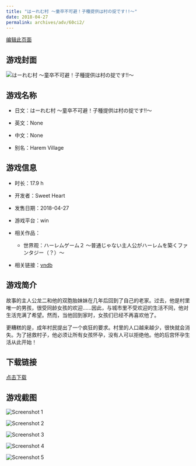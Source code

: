 ```yaml
---
title: "はーれむ村 ～童卒不可避！子種提供は村の掟です!!～"
date: 2018-04-27
permalink: archives/adv/60ci2/
---
```

[编辑此页面](https://github.com/ACG-3/ADV3-source/blob/main/source/_posts/%E3%81%AF%E3%83%BC%E3%82%8C%E3%82%80%E6%9D%91%20%EF%BD%9E%E7%AB%A5%E5%8D%92%E4%B8%8D%E5%8F%AF%E9%81%BF%EF%BC%81%E5%AD%90%E7%A8%AE%E6%8F%90%E4%BE%9B%E3%81%AF%E6%9D%91%E3%81%AE%E6%8E%9F%E3%81%A7%E3%81%99%21%21%EF%BD%9E.md)

## 游戏封面

![はーれむ村 ～童卒不可避！子種提供は村の掟です!!～](https://pan.timero.xyz/d/onedrive/img_lib_001/%E3%81%AF%E3%83%BC%E3%82%8C%E3%82%80%E6%9D%91%20%EF%BD%9E%E7%AB%A5%E5%8D%92%E4%B8%8D%E5%8F%AF%E9%81%BF%EF%BC%81%E5%AD%90%E7%A8%AE%E6%8F%90%E4%BE%9B%E3%81%AF%E6%9D%91%E3%81%AE%E6%8E%9F%E3%81%A7%E3%81%99!!%EF%BD%9E_cover.avif)


## 游戏名称

- 日文：はーれむ村 ～童卒不可避！子種提供は村の掟です!!～
- 英文：None
- 中文：None

- 别名：Harem Village


## 游戏信息

- 时长：17.9 h
- 开发者：Sweet Heart
- 发售日期：2018-04-27
- 游戏平台：win
- 相关作品：
   - 世界观：ハーレムゲーム２ ～普通じゃない主人公がハーレムを築くファンタジー（？）～

- 相关链接：[vndb](https://vndb.org/v22513)


## 游戏简介

故事的主人公龙二和他的双胞胎妹妹在几年后回到了自己的老家。过去，他是村里唯一的男孩，很受同龄女孩的欢迎......因此，与城市里不受欢迎的生活不同，他对生活充满了希望。然而，当他回到家时，女孩们已经不再喜欢他了。

更糟糕的是，成年村民提出了一个疯狂的要求。村里的人口越来越少，很快就会消失。为了拯救村子，他必须让所有女孩怀孕，没有人可以拒绝他。他的后宫怀孕生活从此开始！


## 下载链接

[点击下载](https://pan.timero.xyz/onedrive/adv_lib_001/%E3%81%AF%E3%83%BC%E3%82%8C%E3%82%80%E6%9D%91%20%EF%BD%9E%E7%AB%A5%E5%8D%92%E4%B8%8D%E5%8F%AF%E9%81%BF%EF%BC%81%E5%AD%90%E7%A8%AE%E6%8F%90%E4%BE%9B%E3%81%AF%E6%9D%91%E3%81%AE%E6%8E%9F%E3%81%A7%E3%81%99%21%21%EF%BD%9E)


## 游戏截图


![Screenshot 1](https://pan.timero.xyz/d/onedrive/img_lib_001/%E3%81%AF%E3%83%BC%E3%82%8C%E3%82%80%E6%9D%91%20%EF%BD%9E%E7%AB%A5%E5%8D%92%E4%B8%8D%E5%8F%AF%E9%81%BF%EF%BC%81%E5%AD%90%E7%A8%AE%E6%8F%90%E4%BE%9B%E3%81%AF%E6%9D%91%E3%81%AE%E6%8E%9F%E3%81%A7%E3%81%99!!%EF%BD%9E_Screenshot_1.avif)

![Screenshot 2](https://pan.timero.xyz/d/onedrive/img_lib_001/%E3%81%AF%E3%83%BC%E3%82%8C%E3%82%80%E6%9D%91%20%EF%BD%9E%E7%AB%A5%E5%8D%92%E4%B8%8D%E5%8F%AF%E9%81%BF%EF%BC%81%E5%AD%90%E7%A8%AE%E6%8F%90%E4%BE%9B%E3%81%AF%E6%9D%91%E3%81%AE%E6%8E%9F%E3%81%A7%E3%81%99!!%EF%BD%9E_Screenshot_2.avif)

![Screenshot 3](https://pan.timero.xyz/d/onedrive/img_lib_001/%E3%81%AF%E3%83%BC%E3%82%8C%E3%82%80%E6%9D%91%20%EF%BD%9E%E7%AB%A5%E5%8D%92%E4%B8%8D%E5%8F%AF%E9%81%BF%EF%BC%81%E5%AD%90%E7%A8%AE%E6%8F%90%E4%BE%9B%E3%81%AF%E6%9D%91%E3%81%AE%E6%8E%9F%E3%81%A7%E3%81%99!!%EF%BD%9E_Screenshot_3.avif)

![Screenshot 4](https://pan.timero.xyz/d/onedrive/img_lib_001/%E3%81%AF%E3%83%BC%E3%82%8C%E3%82%80%E6%9D%91%20%EF%BD%9E%E7%AB%A5%E5%8D%92%E4%B8%8D%E5%8F%AF%E9%81%BF%EF%BC%81%E5%AD%90%E7%A8%AE%E6%8F%90%E4%BE%9B%E3%81%AF%E6%9D%91%E3%81%AE%E6%8E%9F%E3%81%A7%E3%81%99!!%EF%BD%9E_Screenshot_4.avif)

![Screenshot 5](https://pan.timero.xyz/d/onedrive/img_lib_001/%E3%81%AF%E3%83%BC%E3%82%8C%E3%82%80%E6%9D%91%20%EF%BD%9E%E7%AB%A5%E5%8D%92%E4%B8%8D%E5%8F%AF%E9%81%BF%EF%BC%81%E5%AD%90%E7%A8%AE%E6%8F%90%E4%BE%9B%E3%81%AF%E6%9D%91%E3%81%AE%E6%8E%9F%E3%81%A7%E3%81%99!!%EF%BD%9E_Screenshot_5.avif)

